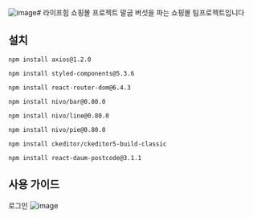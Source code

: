 ![image](https://github.com/koreaCoren/shop-frontend/assets/92096968/78348501-dc45-4293-a16d-d7a5399b6613)# 라이프힘 쇼핑몰 프로젝트
말굽 버섯을 파는 쇼핑몰 팀프로젝트입니다

## 설치
```
npm install axios@1.2.0
```
```
npm install styled-components@5.3.6
```
```
npm install react-router-dom@6.4.3
```
```
npm install nivo/bar@0.80.0
```
```
npm install nivo/line@0.80.0
```
```
npm install nivo/pie@0.80.0
```
```
npm install ckeditor/ckeditor5-build-classic
```
```
npm install react-daum-postcode@3.1.1
```

## 사용 가이드

로그인
![image](https://github.com/koreaCoren/shop-frontend/assets/92096968/414415d8-d190-4f81-b201-88b6ac2e9b5c)


